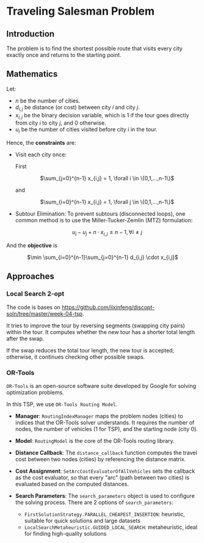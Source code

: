 # Traveling Salesman Problem

## Introduction

The problem is to find the shortest possible route that visits every city exactly once and returns to the starting point.

## Mathematics

Let: 
- $n$ be the number of cities.
- $d_{i,j}$ be distance (or cost) between city $i$ and city $j$.
- $x_{i,j}$ be the binary decision variable, which is $1$ if the tour goes directly from city $i$ to city $j$, and $0$ otherwise.
- $u_i$ be the number of cities visited before city $i$ in the tour.

Hence, the **constraints** are:
- Visit each city once: 

    First <p align="center"> 
$\sum_{j=0}^{n-1} x_{i,j} = 1, \forall i \in \{0,1,...,n-1\}$ </p>

    and <p align="center"> 
$\sum_{i=0}^{n-1} x_{i,j} = 1, \forall j \in \{0,1,...,n-1\}$ </p>

- Subtour Elimination: To prevent subtours (disconnected loops), one common method is to use the Miller-Tucker-Zemlin (MTZ) formulation: <p align="center">
$u_i - u_j + n \cdot x_{i,j} \leq n-1, \forall i \ne j$
</p>

And the **objective** is <p align="center">
$\min \sum_{i=0}^{n-1}\sum_{j=0}^{n-1} d_{i,j} \cdot x_{i,j}$
</p>

## Approaches

### Local Search 2-opt

The code is bases on https://github.com/jixinfeng/discopt-soln/tree/master/week-04-tsp. 

It tries to improve the tour by reversing segments (swapping city pairs) within the tour. It computes whether the new tour has a shorter total length after the swap.

If the swap reduces the total tour length, the new tour is accepted; otherwise, it continues checking other possible swaps.

### OR-Tools

```OR-Tools``` is an open-source software suite developed by Google for solving optimization problems. 

In this TSP, we use `OR-Tools Routing Model`.

- **Manager**: `RoutingIndexManager` maps the problem nodes (cities) to indices that the OR-Tools solver understands. It requires the number of nodes, the number of vehicles (1 for TSP), and the starting node (city 0).

- **Model**: `RoutingModel` is the core of the OR-Tools routing library.

- **Distance Callback**: The `distance_callback` function computes the travel cost between two nodes (cities) by referencing the distance matrix.

- **Cost Assignment**: `SetArcCostEvaluatorOfAllVehicles` sets the callback as the cost evaluator, so that every "arc" (path between two cities) is evaluated based on the computed distances.

- **Search Parameters**: The `search_parameters` object is used to configure the solving process.
There are 2 options of `search_parameters`:
    - `FirstSolutionStrategy.PARALLEL_CHEAPEST_INSERTION`: heuristic, suitable for quick solutions and large datasets
    - `LocalSearchMetaheuristic.GUIDED_LOCAL_SEARCH`: metaheuristic, ideal for finding high-quality solutions




